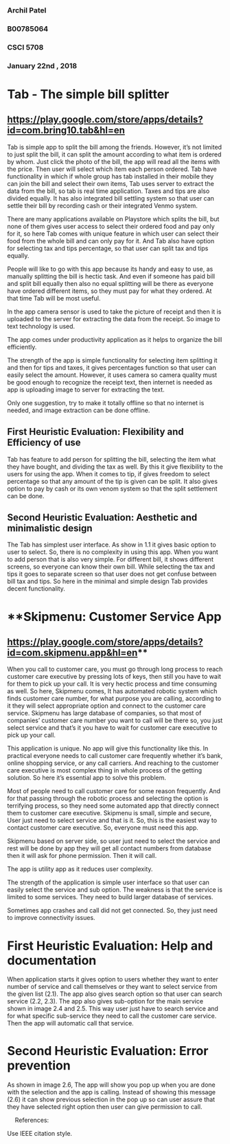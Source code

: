 ### **Archil Patel**
### **B00785064**
### **CSCI 5708**
### **January 22nd , 2018**

# Tab - The simple bill splitter  
## https://play.google.com/store/apps/details?id=com.bring10.tab&hl=en


Tab is simple app to split the bill among the friends. However, it’s not limited to just split the bill, it can split the amount according to what item is ordered by whom. Just click the photo of the bill, the app will read all the items with the price. Then user will select which item each person ordered. Tab have functionality in which if whole group has tab installed in their mobile they can join the bill and select their own items, Tab uses server to extract the data from the bill, so tab is real time application. Taxes and tips are also divided equally. It has also integrated bill settling system so that user can settle their bill by recording cash or their integrated Venmo system.

There are many applications available on Playstore which splits the bill, but none of them gives user access to select their ordered food and pay only for it, so here Tab comes with unique feature in which user can select their food from the whole bill and can only pay for it. And Tab also have option for selecting tax and tips percentage, so that user can split tax and tips equally.

People will like to go with this app because its handy and easy to use, as manually splitting the bill is hectic task. And even if someone has paid bill and split bill equally then also no equal splitting will be there as everyone have ordered different items, so they must pay for what they ordered. At that time Tab will be most useful.

In the app camera sensor is used to take the picture of receipt and then it is uploaded to the server for extracting the data from the receipt. So image to text technology is used.

The app comes under productivity application as it helps to organize the bill efficiently.

The strength of the app is simple functionality for selecting item splitting it and then for tips and taxes, it gives percentages function so that user can easily select the amount. However, it uses camera so camera quality must be good enough to recognize the receipt text, then internet is needed as app is uploading image to server for extracting the text.

Only one suggestion, try to make it totally offline so that no internet is needed, and image extraction can be done offline.


## **First Heuristic Evaluation:** Flexibility and Efficiency of use
Tab has feature to add person for splitting the bill, selecting the item what they have bought, and dividing the tax as well. By this it give flexibility to the users for using the app. When it comes to tip, if gives freedom to select percentage so that any amount of the tip is given can be split. It also gives option to pay by cash or its own venom system so that the split settlement can be done.


## **Second Heuristic Evaluation:** Aesthetic and minimalistic design
The Tab has simplest user interface. As show in 1.1 it gives basic option to user to select. So, there is no complexity in using this app. When you want to add person that is also very simple. For different bill, it shows different screens, so everyone can know their own bill. While selecting the tax and tips it goes to separate screen so that user does not get confuse between bill tax and tips. So here in the minimal and simple design Tab provides decent functionality. 




# **Skipmenu: Customer Service App
## https://play.google.com/store/apps/details?id=com.skipmenu.app&hl=en**


When you call to customer care, you must go through long process to reach customer care executive by pressing lots of keys, then still you have to wait for them to pick up your call. It is very hectic process and time consuming as well. So here, Skipmenu comes, It has automated robotic system which finds customer care number, for what purpose you are calling, according to it they will select appropriate option and connect to the customer care service. Skipmenu has large database of companies, so that most of companies’ customer care number you want to call will be there so, you just select service and that’s it you have to wait for customer care executive to pick up your call.

This application is unique. No app will give this functionality like this. In practical everyone needs to call customer care frequently whether it’s bank, online shopping service, or any call carriers. And reaching to the customer care executive is most complex thing in whole process of the getting solution. So here it’s essential app to solve this problem.

Most of people need to call customer care for some reason frequently. And for that passing through the robotic process and selecting the option is terrifying process, so they need some automated app that directly connect them to customer care executive. Skipmenu is small, simple and secure, User just need to select service and that is it. So, this is the easiest way to contact customer care executive. So, everyone must need this app.

Skipmenu based on server side, so user just need to select the service and rest will be done by app they will get all contact numbers from database then it will ask for phone permission. Then it will call.

The app is utility app as it reduces user complexity.

The strength of the application is simple user interface so that user can easily select the service and sub option. The weakness is that the service is limited to some services. They need to build larger database of services.

Sometimes app crashes and call did not get connected. So, they just need to improve connectivity issues.


# **First Heuristic Evaluation:** Help and documentation
When application starts it gives option to users whether they want to enter number of service and call themselves or they want to select service from the given list (2.1). The app also gives search option so that user can search service (2.2, 2.3). The app also gives sub-option for the main service shown in image 2.4 and 2.5. This way user just have to search service and for what specific sub-service they need to call the customer care service. Then the app will automatic call that service.

# **Second Heuristic Evaluation:** Error prevention
As shown in image 2.6, The app will show you pop up when you are done with the selection and the app is calling. Instead of showing this message (2.6) it can show previous selection in the pop up so can user assure that they have selected right option then user can give permission to call.

 
References:

Use IEEE citation style.
